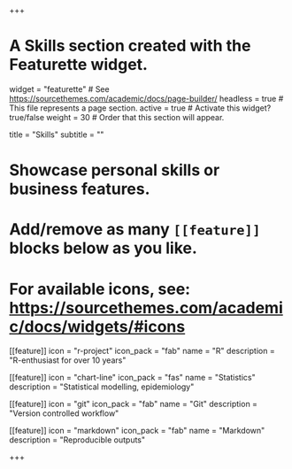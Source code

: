 +++
# A Skills section created with the Featurette widget.
widget = "featurette"  # See https://sourcethemes.com/academic/docs/page-builder/
headless = true  # This file represents a page section.
active = true  # Activate this widget? true/false
weight = 30  # Order that this section will appear.

title = "Skills"
subtitle = ""

# Showcase personal skills or business features.
# 
# Add/remove as many `[[feature]]` blocks below as you like.
# 
# For available icons, see: https://sourcethemes.com/academic/docs/widgets/#icons

[[feature]]
  icon = "r-project"
  icon_pack = "fab"
  name = "R"
  description = "R-enthusiast for over 10 years"
  
[[feature]]
  icon = "chart-line"
  icon_pack = "fas"
  name = "Statistics"
  description = "Statistical modelling, epidemiology"
  
[[feature]]
  icon = "git"
  icon_pack = "fab"
  name = "Git"
  description = "Version controlled workflow"
  
[[feature]]
  icon = "markdown"
  icon_pack = "fab"
  name = "Markdown"
  description = "Reproducible outputs"

+++
